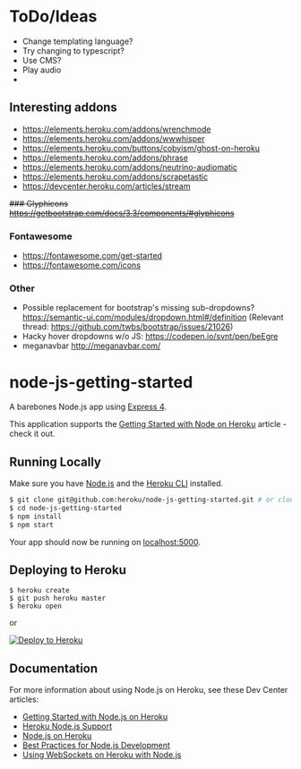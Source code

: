 # ToDo/Ideas
- Change templating language?
- Try changing to typescript?
- Use CMS?
- Play audio
-

## Interesting addons
- https://elements.heroku.com/addons/wrenchmode
- https://elements.heroku.com/addons/wwwhisper
- https://elements.heroku.com/buttons/cobyism/ghost-on-heroku
- https://elements.heroku.com/addons/phrase
- https://elements.heroku.com/addons/neutrino-audiomatic
- https://elements.heroku.com/addons/scrapetastic
- https://devcenter.heroku.com/articles/stream

~~### Glyphicons
https://getbootstrap.com/docs/3.3/components/#glyphicons~~

### Fontawesome
- https://fontawesome.com/get-started
- https://fontawesome.com/icons

### Other
- Possible replacement for bootstrap's missing sub-dropdowns? https://semantic-ui.com/modules/dropdown.html#/definition
(Relevant thread: https://github.com/twbs/bootstrap/issues/21026)
- Hacky hover dropdowns w/o JS: https://codepen.io/svnt/pen/beEgre
- meganavbar http://meganavbar.com/

# node-js-getting-started

A barebones Node.js app using [Express 4](http://expressjs.com/).

This application supports the [Getting Started with Node on Heroku](https://devcenter.heroku.com/articles/getting-started-with-nodejs) article - check it out.

## Running Locally

Make sure you have [Node.js](http://nodejs.org/) and the [Heroku CLI](https://cli.heroku.com/) installed.

```sh
$ git clone git@github.com:heroku/node-js-getting-started.git # or clone your own fork
$ cd node-js-getting-started
$ npm install
$ npm start
```

Your app should now be running on [localhost:5000](http://localhost:5000/).

## Deploying to Heroku

```
$ heroku create
$ git push heroku master
$ heroku open
```
or

[![Deploy to Heroku](https://www.herokucdn.com/deploy/button.png)](https://heroku.com/deploy)

## Documentation

For more information about using Node.js on Heroku, see these Dev Center articles:

- [Getting Started with Node.js on Heroku](https://devcenter.heroku.com/articles/getting-started-with-nodejs)
- [Heroku Node.js Support](https://devcenter.heroku.com/articles/nodejs-support)
- [Node.js on Heroku](https://devcenter.heroku.com/categories/nodejs)
- [Best Practices for Node.js Development](https://devcenter.heroku.com/articles/node-best-practices)
- [Using WebSockets on Heroku with Node.js](https://devcenter.heroku.com/articles/node-websockets)
